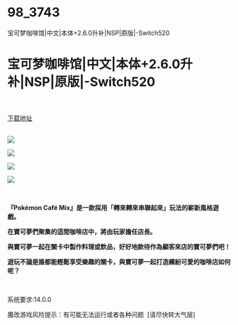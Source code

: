 # 98_3743
宝可梦咖啡馆|中文|本体+2.6.0升补|NSP|原版|-Switch520
# 宝可梦咖啡馆|中文|本体+2.6.0升补|NSP|原版|-Switch520
 <br/></br>
[下载地址](https://www.switch520.cc/article/3743 "下载地址")
<br/></br>

<p><strong><img src="https://ae01.alicdn.com/kf/Ue4cb2e39b0b343ca8bb1d6d2e560fbfcT.jpg"></strong></p>
<p><strong><img src="https://ae01.alicdn.com/kf/U725ec589c72146508a527c65284b265dt.jpg"></strong></p>
<p><strong><img src="https://ae01.alicdn.com/kf/U75349bf39fbb4013b0fb8da39620e496C.jpg"></strong></p>
<p><strong><img src="https://ae01.alicdn.com/kf/U17379c76f9734aac89e4fc6309de03f95.jpg"></strong></p>
<p>&nbsp;</p>
<p><strong>『Pokémon Café Mix』是一款採用「轉來轉來串聯起來」玩法的嶄新風格遊戲。</strong></p>
<p><strong>在寶可夢們聚集的這間咖啡店中，將由玩家擔任店長。</strong></p>
<p><strong>與寶可夢一起在關卡中製作料理或飲品，好好地款待作為顧客來店的寶可夢們吧！</strong></p>
<p><strong>遊玩不論是誰都能輕鬆享受樂趣的關卡，與寶可夢一起打造繽紛可愛的咖啡店如何呢？</strong></p>
<p>&nbsp;</p>
<p>系统要求:14.0.0</p>
<p>魔改游戏风险提示：有可能无法运行或者各种问题 &nbsp;[请尽快转大气层]</p>



